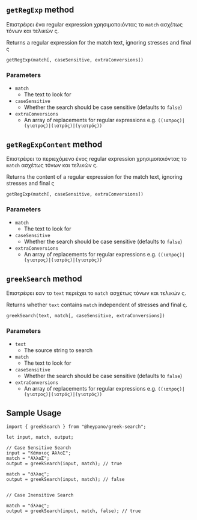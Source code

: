 ## `getRegExp` method

Επιστρέφει ένα regular expression χρησιμοποιόντας το `match` ασχέτως τόνων και τελικών ς.

Returns a regular expression for the match text, ignoring stresses and final ς

`getRegExp(match[, caseSensitive, extraConversions])`


### Parameters

- `match`
  - The text to look for
- `caseSensitive`
  - Whether the search should be case sensitive (defaults to `false`)
- `extraConversions`
  - An array of replacements for regular expressions e.g. `((ιατρος)|(γιατρος)|(ιατρός)|(γιατρός))`


## `getRegExpContent` method

Επιστρέφει το περιεχόμενο ένος regular expression χρησιμοποιόντας το `match` ασχέτως τόνων και τελικών ς.

Returns the content of a regular expression for the match text, ignoring stresses and final ς

`getRegExp(match[, caseSensitive, extraConversions])`

### Parameters

- `match`
  - The text to look for
- `caseSensitive`
  - Whether the search should be case sensitive (defaults to `false`)
- `extraConversions`
  - An array of replacements for regular expressions e.g. `((ιατρος)|(γιατρος)|(ιατρός)|(γιατρός))` 
  
## `greekSearch` method

Επιστρέφει εαν το `text` περιέχει το `match` ασχέτως τόνων και τελικών ς.

Returns whether `text` contains `match` independent of stresses and final ς.

`greekSearch(text, match[, caseSensitive, extraConversions])`


### Parameters

- `text` 
  - The source string to search 
- `match`
  - The text to look for
- `caseSensitive`
  - Whether the search should be case sensitive (defaults to `false`)
- `extraConversions`
  - An array of replacements for regular expressions e.g. `((ιατρος)|(γιατρος)|(ιατρός)|(γιατρός))`

## Sample Usage

    import { greekSearch } from "@heypano/greek-search";
    
    let input, match, output;

    // Case Sensitive Search
    input = "Κάποιος ΆλλοΣ";
    match = "ΑλλοΣ";
    output = greekSearch(input, match); // true

    match = "άλλος";
    output = greekSearch(input, match); // false


    // Case Inensitive Search

    match = "άλλος";
    output = greekSearch(input, match, false); // true


[//]: # (Publish command: `yarn rollup && npm publish --access public`)
